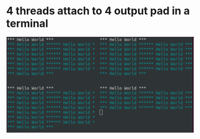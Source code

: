 # 4 threads attach to 4 output pad in a terminal

![result picture](./result.png?raw=true "4 threads with 4 pads")
